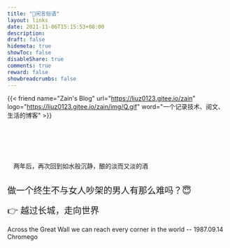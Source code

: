 ```yaml
---
title: "🤝闲言俗语"
layout: links
date: 2021-11-06T15:15:53+08:00
description: 
draft: false
hidemeta: true
showToc: false
disableShare: true
comments: true
reward: false
showbreadcrumbs: false
---
```


<div class="friend">

{{< friend name="Zain's Blog" url="https://liuz0123.gitee.io/zain" logo="https://liuz0123.gitee.io/zain/img/Q.gif" word="一个记录技术、阅文、生活的博客" >}}


</div>

<br/>
<br/>
<br/>
<br/>

&emsp;两年后，再次回到如水般沉静，酿的淡而又淡的酒

<br/>

<div style="font-size: 20px;">做一个终生不与女人吵架的男人有那么难吗？😇 </div>

<br/>


<div style="font-size: 20px;">👉 越过长城，走向世界 </div>

 Across the Great Wall we can reach every corner in the world -- 1987.09.14   \
 Chromego

<br/>

<br/>

<!--<div style="font-size: 20px;">👉闲言俗语申请要求</div>

 秉承互换闲言俗语原则、文章定期更新 、网站在工信部备案、不能有太多广告、个人描述字数控制在15字内

<br/>
-->








